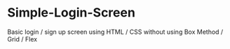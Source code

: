 # Simple-Login-Screen
Basic login / sign up screen using HTML / CSS without using Box Method / Grid / Flex 
